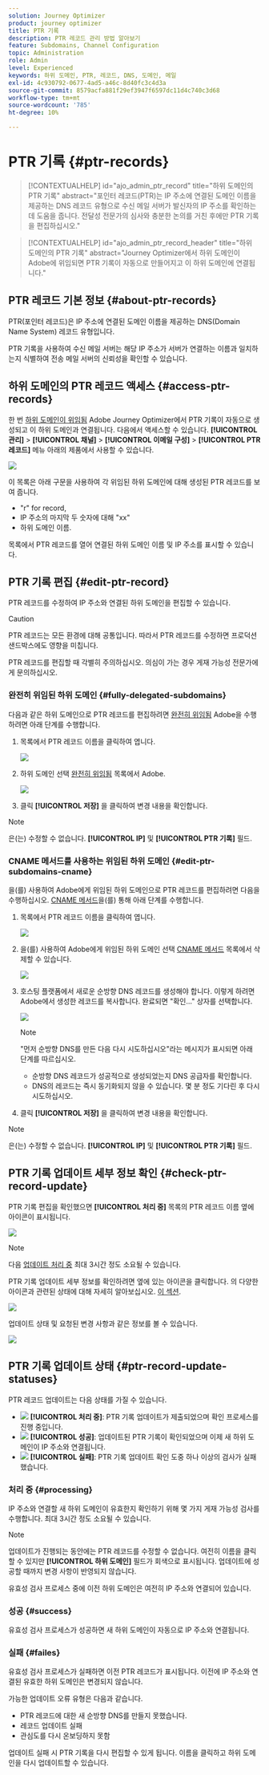 ```yaml
---
solution: Journey Optimizer
product: journey optimizer
title: PTR 기록
description: PTR 레코드 관리 방법 알아보기
feature: Subdomains, Channel Configuration
topic: Administration
role: Admin
level: Experienced
keywords: 하위 도메인, PTR, 레코드, DNS, 도메인, 메일
exl-id: 4c930792-0677-4ad5-a46c-8d40fc3c4d3a
source-git-commit: 8579acfa881f29ef3947f6597dc11d4c740c3d68
workflow-type: tm+mt
source-wordcount: '785'
ht-degree: 10%

---
```


# PTR 기록 {#ptr-records}

>[!CONTEXTUALHELP]
>id="ajo_admin_ptr_record"
>title="하위 도메인의 PTR 기록"
>abstract="포인터 레코드(PTR)는 IP 주소에 연결된 도메인 이름을 제공하는 DNS 레코드 유형으로 수신 메일 서버가 발신자의 IP 주소를 확인하는 데 도움을 줍니다. 전달성 전문가의 심사와 충분한 논의를 거친 후에만 PTR 기록을 편집하십시오."

>[!CONTEXTUALHELP]
>id="ajo_admin_ptr_record_header"
>title="하위 도메인의 PTR 기록"
>abstract="Journey Optimizer에서 하위 도메인이 Adobe에 위임되면 PTR 기록이 자동으로 만들어지고 이 하위 도메인에 연결됩니다."

## PTR 레코드 기본 정보 {#about-ptr-records}

PTR(포인터 레코드)은 IP 주소에 연결된 도메인 이름을 제공하는 DNS(Domain Name System) 레코드 유형입니다.

PTR 기록을 사용하여 수신 메일 서버는 해당 IP 주소가 서버가 연결하는 이름과 일치하는지 식별하여 전송 메일 서버의 신뢰성을 확인할 수 있습니다.

## 하위 도메인의 PTR 레코드 액세스 {#access-ptr-records}

한 번 [하위 도메인이 위임됨](delegate-subdomain.md) Adobe Journey Optimizer에서 PTR 기록이 자동으로 생성되고 이 하위 도메인과 연결됩니다. 다음에서 액세스할 수 있습니다. **[!UICONTROL 관리]** > **[!UICONTROL 채널]** > **[!UICONTROL 이메일 구성]** > **[!UICONTROL PTR 레코드]** 메뉴 아래의 제품에서 사용할 수 있습니다.

![](assets/ptr-records.png)

이 목록은 아래 구문을 사용하여 각 위임된 하위 도메인에 대해 생성된 PTR 레코드를 보여 줍니다.

* &quot;r&quot; for record,
* IP 주소의 마지막 두 숫자에 대해 &quot;xx&quot;
* 하위 도메인 이름.

목록에서 PTR 레코드를 열어 연결된 하위 도메인 이름 및 IP 주소를 표시할 수 있습니다.

## PTR 기록 편집 {#edit-ptr-record}

PTR 레코드를 수정하여 IP 주소와 연결된 하위 도메인을 편집할 수 있습니다.

>[!CAUTION]
>
>PTR 레코드는 모든 환경에 대해 공통입니다. 따라서 PTR 레코드를 수정하면 프로덕션 샌드박스에도 영향을 미칩니다.
>
>PTR 레코드를 편집할 때 각별히 주의하십시오. 의심이 가는 경우 게재 가능성 전문가에게 문의하십시오.

### 완전히 위임된 하위 도메인 {#fully-delegated-subdomains}

다음과 같은 하위 도메인으로 PTR 레코드를 편집하려면 [완전히 위임됨](delegate-subdomain.md#full-subdomain-delegation) Adobe을 수행하려면 아래 단계를 수행합니다.

1. 목록에서 PTR 레코드 이름을 클릭하여 엽니다.

   ![](assets/ptr-record-select.png)

1. 하위 도메인 선택 [완전히 위임됨](delegate-subdomain.md#full-subdomain-delegation) 목록에서 Adobe.

   ![](assets/ptr-record-subdomain.png)

1. 클릭 **[!UICONTROL 저장]** 을 클릭하여 변경 내용을 확인합니다.

>[!NOTE]
>
>은(는) 수정할 수 없습니다. **[!UICONTROL IP]** 및 **[!UICONTROL PTR 기록]** 필드.

### CNAME 메서드를 사용하는 위임된 하위 도메인 {#edit-ptr-subdomains-cname}

을(를) 사용하여 Adobe에게 위임된 하위 도메인으로 PTR 레코드를 편집하려면 다음을 수행하십시오. [CNAME 메서드](delegate-subdomain.md#cname-subdomain-delegation)을(를) 통해 아래 단계를 수행합니다.

1. 목록에서 PTR 레코드 이름을 클릭하여 엽니다.

   ![](assets/ptr-record-select-cname.png)

1. 을(를) 사용하여 Adobe에게 위임된 하위 도메인 선택 [CNAME 메서드](delegate-subdomain.md#cname-subdomain-delegation) 목록에서 삭제할 수 있습니다.

   ![](assets/ptr-record-subdomain-cname.png)

1. 호스팅 플랫폼에서 새로운 순방향 DNS 레코드를 생성해야 합니다. 이렇게 하려면 Adobe에서 생성한 레코드를 복사합니다. 완료되면 &quot;확인...&quot; 상자를 선택합니다.

   ![](assets/ptr-record-subdomain-confirm.png)

   >[!NOTE]
   >
   >&quot;먼저 순방향 DNS를 만든 다음 다시 시도하십시오&quot;라는 메시지가 표시되면 아래 단계를 따르십시오.
   >   * 순방향 DNS 레코드가 성공적으로 생성되었는지 DNS 공급자를 확인합니다.
   >   * DNS의 레코드는 즉시 동기화되지 않을 수 있습니다. 몇 분 정도 기다린 후 다시 시도하십시오.

1. 클릭 **[!UICONTROL 저장]** 을 클릭하여 변경 내용을 확인합니다.

>[!NOTE]
>
>은(는) 수정할 수 없습니다. **[!UICONTROL IP]** 및 **[!UICONTROL PTR 기록]** 필드.

## PTR 기록 업데이트 세부 정보 확인 {#check-ptr-record-update}

PTR 기록 편집을 확인했으면 **[!UICONTROL 처리 중]** 목록의 PTR 레코드 이름 옆에 아이콘이 표시됩니다.

![](assets/ptr-record-updating.png)

>[!NOTE]
>
>다음 [업데이트 처리 중](#processing) 최대 3시간 정도 소요될 수 있습니다.

PTR 기록 업데이트 세부 정보를 확인하려면 옆에 있는 아이콘을 클릭합니다. 의 다양한 아이콘과 관련된 상태에 대해 자세히 알아보십시오. [이 섹션](#ptr-record-update-statuses).

![](assets/ptr-record-recent-update.png)

업데이트 상태 및 요청된 변경 사항과 같은 정보를 볼 수 있습니다.

![](assets/ptr-record-updates.png)

## PTR 기록 업데이트 상태 {#ptr-record-update-statuses}

PTR 레코드 업데이트는 다음 상태를 가질 수 있습니다.

* ![](assets/do-not-localize/ptr-record-processing.png) **[!UICONTROL 처리 중]**: PTR 기록 업데이트가 제출되었으며 확인 프로세스를 진행 중입니다.
* ![](assets/do-not-localize/ptr-record-success.png) **[!UICONTROL 성공]**: 업데이트된 PTR 기록이 확인되었으며 이제 새 하위 도메인이 IP 주소와 연결됩니다.
* ![](assets/do-not-localize/ptr-record-failed.png) **[!UICONTROL 실패]**: PTR 기록 업데이트 확인 도중 하나 이상의 검사가 실패했습니다.

### 처리 중 {#processing}

IP 주소와 연결할 새 하위 도메인이 유효한지 확인하기 위해 몇 가지 게재 가능성 검사를 수행합니다. 최대 3시간 정도 소요될 수 있습니다.

>[!NOTE]
>
>업데이트가 진행되는 동안에는 PTR 레코드를 수정할 수 없습니다. 여전히 이름을 클릭할 수 있지만 **[!UICONTROL 하위 도메인]** 필드가 회색으로 표시됩니다. 업데이트에 성공할 때까지 변경 사항이 반영되지 않습니다.

유효성 검사 프로세스 중에 이전 하위 도메인은 여전히 IP 주소와 연결되어 있습니다.

### 성공 {#success}

유효성 검사 프로세스가 성공하면 새 하위 도메인이 자동으로 IP 주소와 연결됩니다.

### 실패 {#failes}

유효성 검사 프로세스가 실패하면 이전 PTR 레코드가 표시됩니다. 이전에 IP 주소와 연결된 유효한 하위 도메인은 변경되지 않습니다.

가능한 업데이트 오류 유형은 다음과 같습니다.
* PTR 레코드에 대한 새 순방향 DNS를 만들지 못했습니다.
* 레코드 업데이트 실패
* 관심도를 다시 온보딩하지 못함

업데이트 실패 시 PTR 기록을 다시 편집할 수 있게 됩니다. 이름을 클릭하고 하위 도메인을 다시 업데이트할 수 있습니다.
